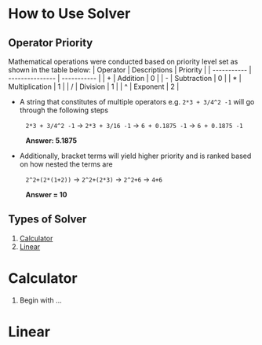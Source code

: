 # How to Use Solver

## Operator Priority

Mathematical operations were conducted based on priority level set as shown in the table below:
| Operator    | Descriptions    | Priority    |
| ----------- | --------------- | ----------- |
| +           | Addition        | 0           |
| -           | Subtraction     | 0           |
| *           | Multiplication  | 1           |
| /           | Division        | 1           |
| ^           | Exponent        | 2           |

* A string that constitutes of multiple operators e.g. `2*3 + 3/4^2 -1` will go through the following steps

    &nbsp;&nbsp;&nbsp;`2*3 + 3/4^2 -1` -> `2*3 + 3/16 -1` -> `6 + 0.1875 -1` -> `6 + 0.1875 -1`

    &nbsp;&nbsp;&nbsp;**Answer: 5.1875**

* Additionally, bracket terms will yield higher priority and is ranked based on how nested the terms are

    &nbsp;&nbsp;&nbsp;`2^2+(2*(1+2))` -> `2^2+(2*3)` -> `2^2+6` -> `4+6`

    &nbsp;&nbsp;&nbsp;**Answer = 10**

## Types of Solver

1. [Calculator](#calculator)
2. [Linear](#linear)

# Calculator

1. Begin with ...

# Linear
